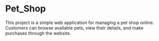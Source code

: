 # Pet_Shop
This project is a simple web application for managing a pet shop online. Customers can browse available pets, view their details, and make purchases through the website.

